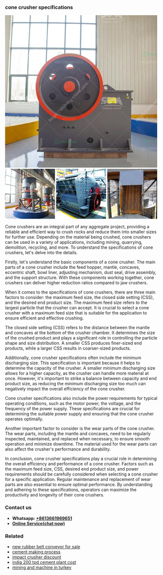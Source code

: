 <h3>cone crusher specifications</h3><img src='1706767999.jpg' alt=''><p>Cone crushers are an integral part of any aggregate project, providing a reliable and efficient way to crush rocks and reduce them into smaller sizes for further use. Depending on the material being crushed, cone crushers can be used in a variety of applications, including mining, quarrying, demolition, recycling, and more. To understand the specifications of cone crushers, let's delve into the details.</p><p>Firstly, let's understand the basic components of a cone crusher. The main parts of a cone crusher include the feed hopper, mantle, concaves, eccentric shaft, bowl liner, adjusting mechanism, dust seal, drive assembly, and the support structure. With these components working together, cone crushers can deliver higher reduction ratios compared to jaw crushers.</p><p>When it comes to the specifications of cone crushers, there are three main factors to consider: the maximum feed size, the closed side setting (CSS), and the desired end product size. The maximum feed size refers to the largest particle that the crusher can accept. It is crucial to select a cone crusher with a maximum feed size that is suitable for the application to ensure efficient and effective crushing.</p><p>The closed side setting (CSS) refers to the distance between the mantle and concaves at the bottom of the crusher chamber. It determines the size of the crushed product and plays a significant role in controlling the particle shape and size distribution. A smaller CSS produces finer-sized end products, while a larger CSS results in coarser-sized products.</p><p>Additionally, cone crusher specifications often include the minimum discharging size. This specification is important because it helps to determine the capacity of the crusher. A smaller minimum discharging size allows for a higher capacity, as the crusher can handle more material at once. However, it's important to strike a balance between capacity and end product size, as reducing the minimum discharging size too much can negatively impact the overall efficiency of the cone crusher.</p><p>Cone crusher specifications also include the power requirements for typical operating conditions, such as the motor power, the voltage, and the frequency of the power supply. These specifications are crucial for determining the suitable power supply and ensuring that the cone crusher operates optimally.</p><p>Another important factor to consider is the wear parts of the cone crusher. The wear parts, including the mantle and concaves, need to be regularly inspected, maintained, and replaced when necessary, to ensure smooth operation and minimize downtime. The material used for the wear parts can also affect the crusher's performance and durability.</p><p>In conclusion, cone crusher specifications play a crucial role in determining the overall efficiency and performance of a cone crusher. Factors such as the maximum feed size, CSS, desired end product size, and power requirements should be carefully considered when selecting a cone crusher for a specific application. Regular maintenance and replacement of wear parts are also essential to ensure optimal performance. By understanding and adhering to these specifications, operators can maximize the productivity and longevity of their cone crushers.</p><h3>Contact us</h3><ul><li><strong>Whatsapp:&nbsp;<a href="https://wa.me/8613661969651">+8613661969651</a></strong></li><li><a href="https://swt.shibang-china.com/?git&amp;zhl&amp;cone crusher specifications"><strong>Online Service(chat now)</strong></a></li></ul><h3>Related</h3><ul><li><a href='new rubber belt conveyor for sale.md'>new rubber belt conveyor for sale</a></li><li><a href='cement making process.md'>cement making process</a></li><li><a href='impact crusher discount.md'>impact crusher discount</a></li><li><a href='india 200 tpd cement plant cost.md'>india 200 tpd cement plant cost</a></li><li><a href='mining and machine in turkey.md'>mining and machine in turkey</a></li></ul>